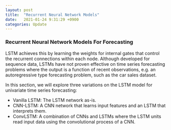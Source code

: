 ```yaml
---
layout: post
title:  "Recurrent Neural Network Models"
date:   2021-01-24 9:31:29 +0900
categories: Update
---
```

### Recurrent Neural Network Models For Forecasting

LSTM achieves this by learning the weights for internal gates that control the recurrent connections within each node. Although developed for sequence data, LSTMs have not proven effective on time series forecasting problems where the output is a function of recent observations, e.g. an autoregressive type forecasting problem, such as the car sales dataset.

In this section, we will explore three variations on the LSTM model for univariate time series forecasting:
 - Vanilla LSTM: The LSTM network as-is. 
 - CNN-LSTM: A CNN network that learns input features and an LSTM that interprets them.
- ConvLSTM: A combination of CNNs and LSTMs where the LSTM units read input data using the convolutional process of a CNN.